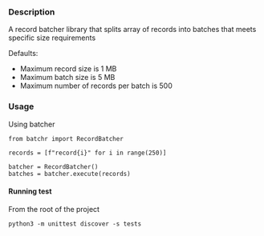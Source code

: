 ### Description
A record batcher library that splits array of records into batches that meets specific size requirements

Defaults:

- Maximum record size is 1 MB
- Maximum batch size is 5 MB
- Maximum number of records per batch is 500

### Usage
Using batcher
```commandline
from batchr import RecordBatcher

records = [f"record{i}" for i in range(250)]

batcher = RecordBatcher()
batches = batcher.execute(records)
```



#### Running test
From the root of the project

```commandline
python3 -m unittest discover -s tests
```
